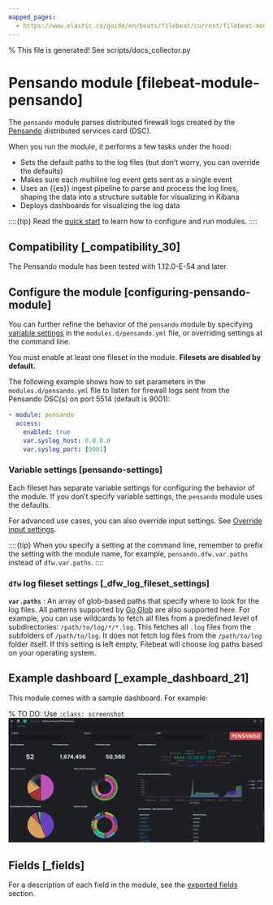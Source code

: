 ```yaml
---
mapped_pages:
  - https://www.elastic.co/guide/en/beats/filebeat/current/filebeat-module-pensando.html
---
```


% This file is generated! See scripts/docs_collector.py

# Pensando module [filebeat-module-pensando]

The `pensando` module parses distributed firewall logs created by the [Pensando](http://pensando.io/) distributed services card (DSC).

When you run the module, it performs a few tasks under the hood:

* Sets the default paths to the log files (but don’t worry, you can override the defaults)
* Makes sure each multiline log event gets sent as a single event
* Uses an {{es}} ingest pipeline to parse and process the log lines, shaping the data into a structure suitable for visualizing in Kibana
* Deploys dashboards for visualizing the log data

::::{tip}
Read the [quick start](/reference/filebeat/filebeat-installation-configuration.md) to learn how to configure and run modules.
::::



## Compatibility [_compatibility_30]

The Pensando module has been tested with 1.12.0-E-54 and later.


## Configure the module [configuring-pensando-module]

You can further refine the behavior of the `pensando` module by specifying [variable settings](#pensando-settings) in the `modules.d/pensando.yml` file, or overriding settings at the command line.

You must enable at least one fileset in the module. **Filesets are disabled by default.**

The following example shows how to set parameters in the `modules.d/pensando.yml` file to listen for firewall logs sent from the Pensando DSC(s) on port 5514 (default is 9001):

```yaml
- module: pensando
  access:
    enabled: true
    var.syslog_host: 0.0.0.0
    var.syslog_port: [9001]
```


### Variable settings [pensando-settings]

Each fileset has separate variable settings for configuring the behavior of the module. If you don’t specify variable settings, the `pensando` module uses the defaults.

For advanced use cases, you can also override input settings. See [Override input settings](/reference/filebeat/advanced-settings.md).

::::{tip}
When you specify a setting at the command line, remember to prefix the setting with the module name, for example, `pensando.dfw.var.paths` instead of `dfw.var.paths`.
::::



### `dfw` log fileset settings [_dfw_log_fileset_settings]

**`var.paths`**
:   An array of glob-based paths that specify where to look for the log files. All patterns supported by [Go Glob](https://golang.org/pkg/path/filepath/#Glob) are also supported here. For example, you can use wildcards to fetch all files from a predefined level of subdirectories: `/path/to/log/*/*.log`. This fetches all `.log` files from the subfolders of `/path/to/log`. It does not fetch log files from the `/path/to/log` folder itself. If this setting is left empty, Filebeat will choose log paths based on your operating system.


## Example dashboard [_example_dashboard_21]

This module comes with a sample dashboard. For example:

% TO DO: Use `:class: screenshot`
![filebeat pensando dfw](images/filebeat-pensando-dfw.png)

## Fields [_fields]

For a description of each field in the module, see the [exported fields](/reference/filebeat/exported-fields-pensando.md) section.
